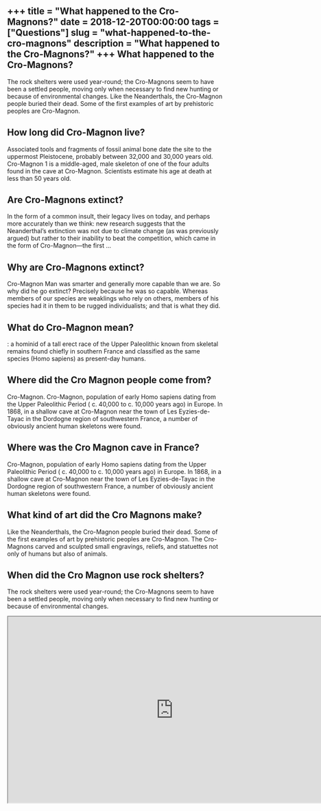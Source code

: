 +++
title = "What happened to the Cro-Magnons?"
date = 2018-12-20T00:00:00
tags = ["Questions"]
slug = "what-happened-to-the-cro-magnons"
description = "What happened to the Cro-Magnons?"
+++
What happened to the Cro-Magnons?
---------------------------------

The rock shelters were used year-round; the Cro-Magnons seem to have been a settled people, moving only when necessary to find new hunting or because of environmental changes. Like the Neanderthals, the Cro-Magnon people buried their dead. Some of the first examples of art by prehistoric peoples are Cro-Magnon.

How long did Cro-Magnon live?
-----------------------------

Associated tools and fragments of fossil animal bone date the site to the uppermost Pleistocene, probably between 32,000 and 30,000 years old. Cro-Magnon 1 is a middle-aged, male skeleton of one of the four adults found in the cave at Cro-Magnon. Scientists estimate his age at death at less than 50 years old.

Are Cro-Magnons extinct?
------------------------

In the form of a common insult, their legacy lives on today, and perhaps more accurately than we think: new research suggests that the Neanderthal’s extinction was not due to climate change (as was previously argued) but rather to their inability to beat the competition, which came in the form of Cro-Magnon—the first …

Why are Cro-Magnons extinct?
----------------------------

Cro-Magnon Man was smarter and generally more capable than we are. So why did he go extinct? Precisely because he was so capable. Whereas members of our species are weaklings who rely on others, members of his species had it in them to be rugged individualists; and that is what they did.

What do Cro-Magnon mean?
------------------------

: a hominid of a tall erect race of the Upper Paleolithic known from skeletal remains found chiefly in southern France and classified as the same species (Homo sapiens) as present-day humans.

Where did the Cro Magnon people come from?
------------------------------------------

Cro-Magnon. Cro-Magnon, population of early Homo sapiens dating from the Upper Paleolithic Period ( c. 40,000 to c. 10,000 years ago) in Europe. In 1868, in a shallow cave at Cro-Magnon near the town of Les Eyzies-de-Tayac in the Dordogne region of southwestern France, a number of obviously ancient human skeletons were found.

Where was the Cro Magnon cave in France?
----------------------------------------

Cro-Magnon, population of early Homo sapiens dating from the Upper Paleolithic Period ( c. 40,000 to c. 10,000 years ago) in Europe. In 1868, in a shallow cave at Cro-Magnon near the town of Les Eyzies-de-Tayac in the Dordogne region of southwestern France, a number of obviously ancient human skeletons were found.

What kind of art did the Cro Magnons make?
------------------------------------------

Like the Neanderthals, the Cro-Magnon people buried their dead. Some of the first examples of art by prehistoric peoples are Cro-Magnon. The Cro-Magnons carved and sculpted small engravings, reliefs, and statuettes not only of humans but also of animals.

When did the Cro Magnon use rock shelters?
------------------------------------------

The rock shelters were used year-round; the Cro-Magnons seem to have been a settled people, moving only when necessary to find new hunting or because of environmental changes.

<iframe allow="accelerometer; autoplay; clipboard-write; encrypted-media; gyroscope; picture-in-picture" allowfullscreen="" class="__youtube_prefs__  epyt-is-override  no-lazyload" data-no-lazy="1" data-origheight="433" data-origwidth="770" data-skipgform_ajax_framebjll="" height="433" id="_ytid_14617" loading="lazy" src="https://www.youtube.com/embed/FMc81qpCQ3g?enablejsapi=1&autoplay=0&cc_load_policy=0&cc_lang_pref=&iv_load_policy=1&loop=0&modestbranding=0&rel=1&fs=1&playsinline=0&autohide=2&theme=dark&color=red&controls=1&" title="YouTube player" width="770"></iframe>